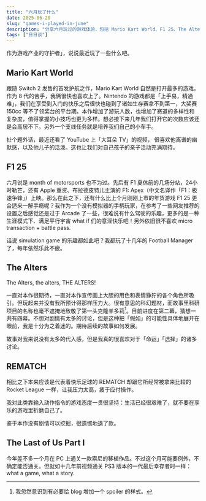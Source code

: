 ```yaml
---
title: "六月玩了什么"
date: 2025-06-20
slug: "games-i-played-in-june"
description: "分享六月玩过的游戏体验，包括 Mario Kart World、F1 25、The Alters 等，以及对不同游戏类型的感受。"
tags: ["日日谈"]
---
```


作为游戏产业的守护者」，说说最近玩了一些什么吧。

## Mario Kart World

跟随 Switch 2 发售的首发护航之作，Mario Kart World 自然是打开最多的游戏。作为 8 代的苦手，我俩很快也喜欢上了。Nintendo 的游戏都是「上手易，精通难」，我们在享受到入门的快乐之后很快也碰到了诸如生存赛拿不到第一，大奖赛 150cc 等不了领奖台的平台期。本作增加了游玩人数，也增加了赛道的多样性和复杂度，值得掌握的小技巧也更为多样。想必接下来几年我们打开它的次数应该还是会高居不下。另外一个支线任务就是培养我们自己的小车手。

扯个题外话，最近还看了 YouTube 上「大耳朵 TV」的视频， 很喜欢他离谱的幽默感，以及他儿子的活泼。这也让我们对自己孩子的亲子活动充满期待。

## F1 25

六月说是 month of motorsports 也不为过。先后有 F1 夏休前的几场分站，24小时勒芒，还有 Apple 重资、布拉德皮特儿主演的 F1: Apex（中文名译作「F1：极速争锋」）上映。那么在此之下，还有什么比上个月刚刚上市的年货游戏 F1 25 更合适来一解手瘾呢？我作为一个没有模拟器的手柄玩家，在参考了一些网友推荐的设置之后感觉还是过于 Arcade 了一些，很难说有什么驾驶的乐趣，更多的是一种生涯模式下、满足平行宇宙 what if 们的意淫快乐吧！另外依旧很不喜欢 micro transaction + battle pass.

话说 simulation game 的乐趣都如此吧？我都玩了十几年的 Football Manager 了，每年依然乐此不疲。

## The Alters

The Alters, the alters, THE ALTERS!

一直对本作很期待，一直对本作宣传画上大胆的用色和表情狰狞的各个角色所吸引。但玩起来并没有我所预计得那样压力大。很有意思的科幻题材，而故事里科研项目的名称也毫不遮掩地致敬了第一头克隆羊多莉[^1]。目前进度在第二幕，猜想一共有四幕。不想对剧情有太多的讨论，但是这种把「假如」的可能性具体地展开在眼前，我是十分为之着迷的。期待后续的故事如何发展。

故事对我来说没有太多的代入感，但是我真的很喜欢对于「命运」「选择」的诸多讨论。

## REMATCH

相比之下本来应该是代表着快乐足球的 REMATCH 却跟它所经常被拿来比较的 Rocket League 一样，让我压力太高，疲于应付操作。

我对此类靠输入动作指令的游戏态度一贯很坚持：生活已经很艰难了，就不要在享乐的游戏里折磨自己了。

鉴于本作没有剧情可以挖掘，很遗憾地退了款。

## The Last of Us Part I

今年差不多一个月在 PC 上通关一款索尼的移植作品。不过这个月可能要例外，不确定能否通关。但就如十几年前视频通关 PS3 版本的一代最后幸存者时一样：what a game, what a story.

[^1]: 我忽然意识到有必要给 blog 增加一个 spoiler 的样式。
